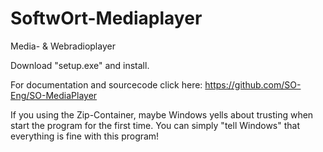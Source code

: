 # SoftwOrt-Mediaplayer
Media- &amp; Webradioplayer

Download "setup.exe" and install.

For documentation and sourcecode click here:
https://github.com/SO-Eng/SO-MediaPlayer

If you using the Zip-Container, maybe Windows yells about trusting when start the program for the first time.
You can simply "tell Windows" that everything is fine with this program!
